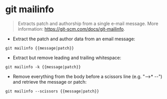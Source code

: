 # git mailinfo

> Extracts patch and authorship from a single e-mail message.
> More information: <https://git-scm.com/docs/git-mailinfo>.

- Extract the patch and author data from an email message:

`git mailinfo {{message|patch}}`

- Extract but remove leading and trailing whitespace:

`git mailinfo -k {{message|patch}}`

- Remove everything from the body before a scissors line (e.g. "-->* --") and retrieve the message or patch:

`git mailinfo --scissors {{message|patch}}`
